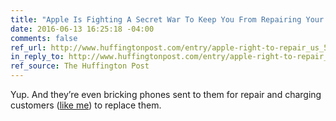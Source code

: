 ```yaml
---
title: "Apple Is Fighting A Secret War To Keep You From Repairing Your Phone"
date: 2016-06-13 16:25:18 -04:00
comments: false
ref_url: http://www.huffingtonpost.com/entry/apple-right-to-repair_us_5755a6b4e4b0ed593f14fdea
in_reply_to: http://www.huffingtonpost.com/entry/apple-right-to-repair_us_5755a6b4e4b0ed593f14fdea
ref_source: The Huffington Post
---
```


Yup. And they’re even bricking phones sent to them for repair and charging customers ([like me](https://aaron-gustafson.com/notebook/apple-support-honeybadger/)) to replace them.